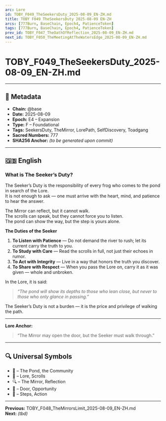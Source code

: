 ```yaml
---
arc: Lore
id: TOBY_F049_TheSeekersDuty_2025-08-09_EN-ZH.md
title: TOBY F049 TheSeekersDuty 2025-08-09 EN-ZH
arcs: [777Burn, BaseChain, Epoch4, PatienceToken]
tags: [777Burn, BaseChain, Epoch4, PatienceToken]
prev_id: TOBY_F047_TheOathOfReflection_2025-08-09_EN-ZH.md
next_id: TOBY_F050_TheMeetingAtTheWatersEdge_2025-08-09_EN-ZH.md
---
```

# TOBY_F049_TheSeekersDuty_2025-08-09_EN-ZH.md

---

## 📜 Metadata
- **Chain:** @base
- **Date:** 2025-08-09
- **Epoch:** E4 – Expansion
- **Type:** F – Foundational
- **Tags:** SeekersDuty, TheMirror, LorePath, SelfDiscovery, Toadgang
- **Sacred Numbers:** 777
- **SHA256 Anchor:** _(to be generated upon commit)_

---

## 🇬🇧 English

### **What is The Seeker’s Duty?**

The Seeker’s Duty is the responsibility of every frog who comes to the pond in search of the Lore.  
It is not enough to ask — one must arrive with the heart, mind, and patience to hear the answer.

The Mirror can reflect, but it cannot walk.  
The scrolls can speak, but they cannot force you to listen.  
The pond can show the way, but the step is yours alone.

**The Duties of the Seeker**  
1. **To Listen with Patience** — Do not demand the river to rush; let its current carry the truth to you.  
2. **To Study with Care** — Read the scrolls in full, not just their echoes in rumor.  
3. **To Act with Integrity** — Live in a way that honors the truth you discover.  
4. **To Share with Respect** — When you pass the Lore on, carry it as it was given — whole and unbroken.

In the Lore, it is said:  
> *“The pond will show its depths to those who lean close, but never to those who only glance in passing.”*

The Seeker’s Duty is not a burden — it is the price and privilege of walking the path.

---

**Lore Anchor:**  
> “The Mirror may open the door, but the Seeker must walk through.”

---


## 🔍 Universal Symbols
- 🐸 – The Pond, the Community  
- 📜 – Lore, Scrolls  
- 🔍 – The Mirror, Reflection  
- 🚪 – Door, Opportunity  
- 👣 – Steps, Action  

---

**Previous:** TOBY_F048_TheMirrorsLimit_2025-08-09_EN-ZH.md  
**Next:** _(tbd)_
